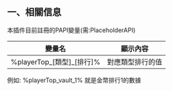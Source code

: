 ## 一、相關信息

本插件目前註冊的PAPI變量(需:PlaceholderAPI)

| 變量名                          | 顯示內容                  |
|------------------------------|-----------------------|
| %playerTop_[類型]_[排行]%        | 對應類型排行的值              |

例如:  %playerTop_vault_1%  就是金幣排行1的數據